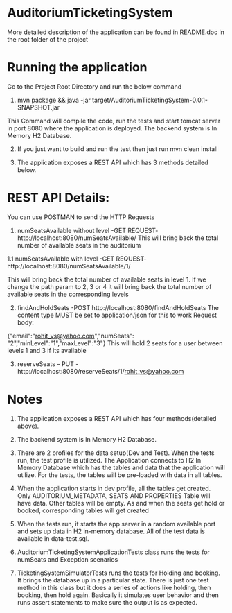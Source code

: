 # AuditoriumTicketingSystem

More detailed description of the application can be found in README.doc in the root folder of the project

# Running the application

Go to the Project Root Directory and run the below command

1)	mvn package && java -jar target/AuditoriumTicketingSystem-0.0.1-SNAPSHOT.jar

This Command will compile the code, run the tests and start tomcat server in port 8080 where the application is deployed. The backend system is In Memory H2 Database.

2)	If you just want to build and run the test then just run mvn clean install

3)	The application exposes a REST API which has 3 methods detailed below.


# REST API Details:
You can use POSTMAN to send the HTTP Requests 
1)	numSeatsAvailable without level -GET REQUEST-  http://localhost:8080/numSeatsAvailable/
This will bring back the total number of available seats in the auditorium

1.1	numSeatsAvailable with level  -GET REQUEST- http://localhost:8080/numSeatsAvailable/1/

This will bring back the total number of available seats in level 1. If we change the path param to 2, 3 or 4 it will bring back the total number of available seats in the corresponding levels

2)	findAndHoldSeats -POST http://localhost:8080/findAndHoldSeats 
The content type MUST be set to application/json for this to work
Request body:

{"email":"rohit_vs@yahoo.com","numSeats": "2","minLevel":"1","maxLevel":"3"}
	This will hold 2 seats for a user between levels 1 and 3 if its available
	
3)	reserveSeats – PUT - http://localhost:8080/reserveSeats/1/rohit_vs@yahoo.com

# Notes

1)	The application exposes a REST API which has four methods(detailed above).
2)	The backend system is In Memory H2 Database.

3)	There are 2 profiles for the data setup(Dev and Test). When the tests run, the test profile is utilized. The Application connects to H2 In Memory Database which has the tables and data that the application will utilize. For the tests, the tables will be pre-loaded with data in all tables.

4)	When the application starts in dev profile, all the tables get created. Only AUDITORIUM_METADATA, SEATS AND PROPERTIES Table will have data. Other tables will be empty. As and when the seats get hold or booked, corresponding tables will get created

5)	When the tests run, it starts the app server in a random available port and sets up data in H2  in-memory database. All of the test data is available in data-test.sql. 

6)	AuditoriumTicketingSystemApplicationTests class runs the tests for numSeats and Exception scenarios
7)	TicketingSystemSimulatorTests runs the tests for Holding and booking. It brings the database up in a particular state. There is just one test method in this class but it does a series of actions like holding, then booking, then hold again. Basically it simulates user behavior and then runs assert statements to make sure the output is as expected.



